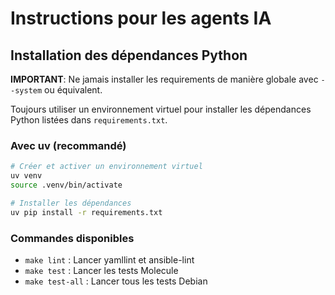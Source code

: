 # Instructions pour les agents IA

## Installation des dépendances Python

**IMPORTANT**: Ne jamais installer les requirements de manière globale avec `--system` ou équivalent.

Toujours utiliser un environnement virtuel pour installer les dépendances Python listées dans `requirements.txt`.

### Avec uv (recommandé)
```bash
# Créer et activer un environnement virtuel
uv venv
source .venv/bin/activate

# Installer les dépendances
uv pip install -r requirements.txt
```

### Commandes disponibles
- `make lint` : Lancer yamllint et ansible-lint
- `make test` : Lancer les tests Molecule  
- `make test-all` : Lancer tous les tests Debian